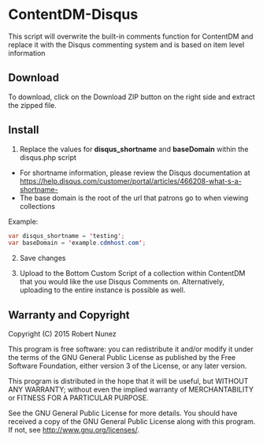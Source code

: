 # ContentDM-Disqus
This script will overwrite the built-in comments function for ContentDM and replace it with the Disqus commenting system and is based on item level information

## Download
To download, click on the Download ZIP button on the right side and extract the zipped file.

## Install
1) Replace the values for **disqus_shortname** and **baseDomain** within the disqus.php script
* For shortname information, please review the Disqus documentation at https://help.disqus.com/customer/portal/articles/466208-what-s-a-shortname-
* The base domain is the root of the url that patrons go to when viewing collections

Example:
```java
var disqus_shortname = 'testing';
var baseDomain = 'example.cdmhost.com';
```
2) Save changes

3) Upload to the Bottom Custom Script of a collection within ContentDM that you would like the use Disqus Comments on. Alternatively, uploading to the entire instance is possible as well. 

## Warranty and Copyright
Copyright (C) 2015 Robert Nunez

This program is free software: you can redistribute it and/or modify it under the terms of the GNU General Public License as published by the Free Software Foundation, either version 3 of the License, or any later version. 

This program is distributed in the hope that it will be useful, but WITHOUT ANY WARRANTY; without even the implied warranty of MERCHANTABILITY or FITNESS FOR A PARTICULAR PURPOSE. 

See the GNU General Public License for more details. You should have received a copy of the GNU General Public License along with this program. If not, see <http://www.gnu.org/licenses/>.
